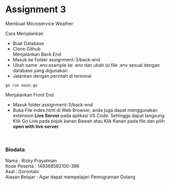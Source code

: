 # Assignment 3

Membuat Microservice Weather

Cara Menjalankan

- Buat Database
- Clone Github <br>
Menjalankan Back End
- Masuk ke Folder assignment-3/back-end
- Ubah name .env.example ke .env dan ubah isi file .env sesuai dengan database yang digunakan
- Jalankan dengan perintah di terminal
```
go run main.go
```
Menjalankan Front End
- Masuk folder assignment-3/back-end
- Buka File index.html di Web Browser, anda juga dapat menggunakan extension <strong> Live Server </strong>pada aplikasi VS Code. Sehingga dapat langsung Klik Go Live pada pojok kanan Bawah atau Klik Kanan pada file dan pilih <strong> open with live server</strong>

<br>

### Biodata
Nama            : Rizky Prayatman <br>
Kode Peserta    : 149368582100-396 <br>
Asal            : Gorontalo <br>
Alasan Belajar  : Agar dapat mempelajari Pemograman Golang